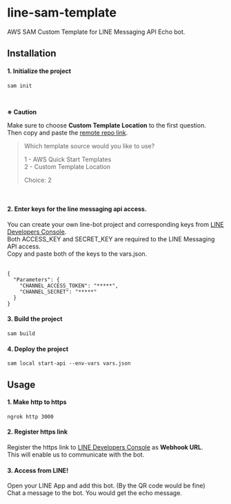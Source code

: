 # line-sam-template
AWS SAM Custom Template for LINE Messaging API Echo bot.

## Installation

#### 1. Initialize the project
```
sam init
```  
<br>

**※ Caution**
<br>

Make sure to choose **Custom Template Location** to the first question.  
Then copy and paste the [remote repo link](https://github.com/aratara/line-sam-template.git).
<br>

> Which template source would you like to use?  
> 
>	1 - AWS Quick Start Templates  
>	2 - Custom Template Location  
>	
> Choice: 2
<br>

#### 2. Enter keys for the line messaging api access.

You can create your own line-bot project and corresponding keys from [LINE Developers Console](https://developers.line.biz/console/).  
Both ACCESS_KEY and SECRET_KEY are required to the LINE Messaging API access.  
Copy and paste both of the keys to the vars.json.  
<br>

```
{
  "Parameters": {
    "CHANNEL_ACCESS_TOKEN": "*****",
    "CHANNEL_SECRET": "*****"
  }
}
```

#### 3. Build the project
```
sam build
```

#### 4. Deploy the project
```
sam local start-api --env-vars vars.json
```

## Usage

#### 1. Make http to https
```
ngrok http 3000
```

#### 2. Register https link
Register the https link to [LINE Developers Console](https://developers.line.biz/console/) as **Webhook URL**.  
This will enable us to communicate with the bot.

#### 3. Access from LINE!
Open your LINE App and add this bot. (By the QR code would be fine)  
Chat a message to the bot. You would get the echo message.
